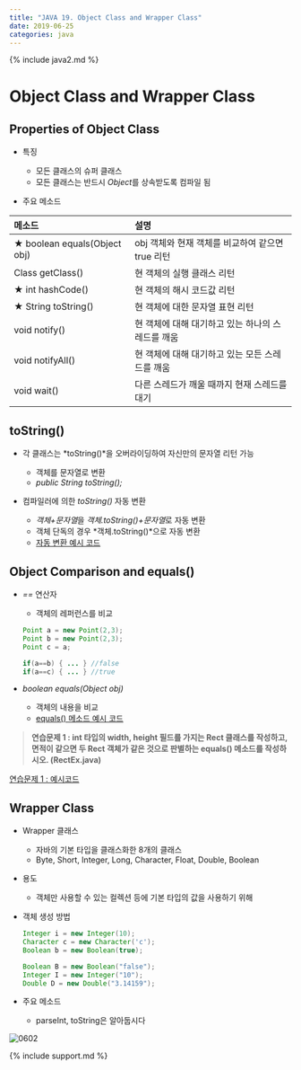 ```yaml
---
title: "JAVA 19. Object Class and Wrapper Class"
date: 2019-06-25
categories: java
---
```


{% include java2.md %}

# Object Class and Wrapper Class

## Properties of Object Class

* 특징
  * 모든 클래스의 슈퍼 클래스
  * 모든 클래스는 반드시 *Object*를 상속받도록 컴파일 됨
  
* 주요 메소드

| 메소드 | 설명 |
|:---|:---|
| ★ boolean equals(Object obj) | obj 객체와 현재 객체를 비교하여 같으면 true 리턴 |
| Class getClass() | 현 객체의 실행 클래스 리턴 |
| ★ int hashCode() | 현 객체의 해시 코드값 리턴 |
| ★ String toString() | 현 객체에 대한 문자열 표현 리턴 |
| void notify() | 현 객체에 대해 대기하고 있는 하나의 스레드를 깨움 | 
| void notifyAll() | 현 객체에 대해 대기하고 있는 모든 스레드를 깨움 |
| void wait() | 다른 스레드가 깨울 때까지 현재 스레드를 대기 |


## toString()

* 각 클래스는 *toString()*을 오버라이딩하여 자신만의 문자열 리턴 가능
  * 객체를 문자열로 변환
  * *public String toString();*
  
* 컴파일러에 의한 *toString()* 자동 변환
  * *객체+문자열*을 *객체.toString()+문자열*로 자동 변환
  * 객체 단독의 경우 *객체.toString()*으로 자동 변환
  * [자동 변환 예시 코드](https://github.com/DetegiCE/JavaStudy/blob/master/chapter6/ToStringEx.java)

## Object Comparison and equals()

* *==* 연산자
  * 객체의 레퍼런스를 비교
  
  ~~~java
  Point a = new Point(2,3);
  Point b = new Point(2,3);
  Point c = a;
  
  if(a==b) { ... } //false
  if(a==c) { ... } //true
  ~~~
  
* *boolean equals(Object obj)*
  * 객체의 내용을 비교
  * [equals() 메소드 예시 코드](https://github.com/DetegiCE/JavaStudy/blob/master/chapter6/EqualsEx.java)
  
> **연습문제 1 : int 타입의 width, height 필드를 가지는 Rect 클래스를 작성하고, 면적이 같으면 두 Rect 객체가 같은 것으로 판별하는 equals() 메소드를 작성하시오. (RectEx.java)**

[연습문제 1 : 예시코드](https://github.com/DetegiCE/JavaStudy/blob/master/chapter6/RectEx.java)


## Wrapper Class

* Wrapper 클래스
  * 자바의 기본 타입을 클래스화한 8개의 클래스
  * Byte, Short, Integer, Long, Character, Float, Double, Boolean
* 용도
  * 객체만 사용할 수 있는 컬렉션 등에 기본 타입의 값을 사용하기 위해
  
* 객체 생성 방법
  ~~~java
  Integer i = new Integer(10);
  Character c = new Character('c');
  Boolean b = new Boolean(true);
  
  Boolean B = new Boolean("false");
  Integer I = new Integer("10");
  Double D = new Double("3.14159");
  ~~~

* 주요 메소드
  * parseInt, toString은 알아둡시다
  
![0602](https://user-images.githubusercontent.com/26007107/60071238-6475ce80-9754-11e9-8ec6-fb5074009644.png)

{% include support.md %}
